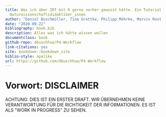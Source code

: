 ```yaml
--- 
title: Was ich über IRT mit R gerne vorher gewusst hätte. Ein Tutorial für und von
  Naturwissenschaftsdidaktiker_innen
author: "Daniel Buschmüller, Tina Grottke, Philipp Möhrke, Marvin Rost (Hrsg.)"
date: "2020-09-22"
bibliography: book.bib
description: Alles was ich hätte wissen wollen
documentclass: book
github-repo: dbuschhue/P4-Workflow
link-citations: yes
site: bookdown::bookdown_site
biblio-style: apalike
url: https://github.com/dbuschhue/P4-Workflow
---
```


# Vorwort: DISCLAIMER

ACHTUNG: DIES IST EIN ERSTER DRAFT. WIR ÜBERNEHMEN KEINE VERANTWORTUNG FÜR DIE RICHTIGKEIT DER INFORMATIONEN. ES IST ALS "WORK IN PROGRESS" ZU SEHEN.
